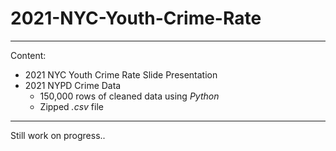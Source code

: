# 2021-NYC-Youth-Crime-Rate
---
Content:
* 2021 NYC Youth Crime Rate Slide Presentation
* 2021 NYPD Crime Data 
  * 150,000 rows of cleaned data using *Python*
  * Zipped *.csv* file
---
Still work on progress..
